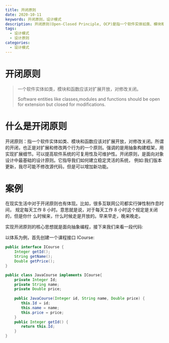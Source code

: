 ```yaml
---
title: 开闭原则
date: 2020-10-11
keywords: 开闭原则，设计模式
description: 开闭原则(Open-Closed Principle, OCP)是指一个软件实体如类、模块和函数应该对 扩展开放，对修改关闭。所谓的开闭，也正是对扩展和修改两个行为的一个原则。强调 的是用抽象构建框架，用实现扩展细节。可以提高软件系统的可复用性及可维护性。开闭原则，是面向对象设计中最基础的设计原则。它指导我们如何建立稳定灵活的系统， 例如:我们版本更新，我尽可能不修改源代码，但是可以增加新功能。
tags:
  - 设计模式
  - 设计原则
categories:
  - 设计模式
---
```


# 开闭原则

> 一个软件实体如类，模块和函数应该对扩展开放，对修改关闭。
> 
> Software entities like classes,modules and functions should be open for extension but closed for modifications.

# 什么是开闭原则

开闭原则：指一个软件实体如类、模块和函数应该对扩展开放，对修改关闭。所谓的开闭，也正是对扩展和修改两个行为的一个原则。强调的是用抽象构建框架，用实现扩展细节。可以提高软件系统的可复用性及可维护性。开闭原则，是面向对象设计中最基础的设计原则。它指导我们如何建立稳定灵活的系统， 例如:我们版本更新，我尽可能不修改源代码，但是可以增加新功能。


# 案例
在现实生活中对于开闭原则也有体现。比如，很多互联网公司都实行弹性制作息时间， 规定每天工作 8 小时。意思就是说，对于每天工作 8 小时这个规定是关闭的，但是你什 么时候来，什么时候走是开放的。早来早走，晚来晚走。

实现开闭原则的核心思想就是面向抽象编程，接下来我们来看一段代码:

以体系为例，首先创建一个课程接口 ICourse:

```java
public interface ICourse {
    Integer getId(); 
    String getName(); 
    Double getPrice();
}
```

```java
public class JavaCourse implements ICourse{  
    private Integer Id;
    private String name;
    private Double price;
    
    public JavaCourse(Integer id, String name, Double price) { 
       this.Id = id;
       this.name = name;
       this.price = price;
    }
    public Integer getId() { 
       return this.Id;
    }
}
```